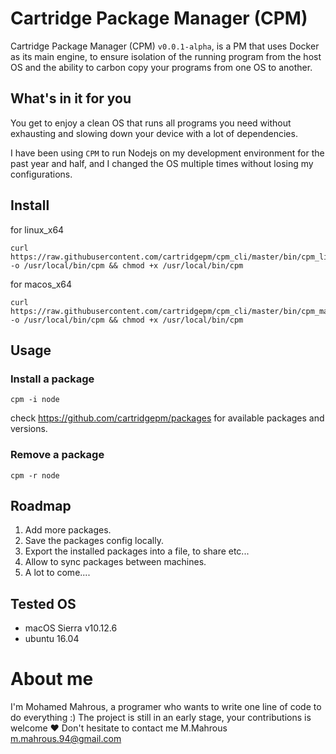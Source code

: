 # Cartridge Package Manager (CPM)

Cartridge Package Manager (CPM) `v0.0.1-alpha`, is a PM that uses Docker as its main engine, to ensure isolation of the running program from the host OS and the ability to carbon copy your programs from one OS to another.

## What's in it for you
You get to enjoy a clean OS that runs all programs you need without exhausting and slowing down your device with a lot of dependencies.

I have been using `CPM` to run Nodejs on my development environment for the past year and half, and I changed the OS multiple times without losing my configurations.   

## Install

for linux_x64
```
curl https://raw.githubusercontent.com/cartridgepm/cpm_cli/master/bin/cpm_linux_x64 -o /usr/local/bin/cpm && chmod +x /usr/local/bin/cpm
```
for macos_x64
```
curl https://raw.githubusercontent.com/cartridgepm/cpm_cli/master/bin/cpm_macos_x64 -o /usr/local/bin/cpm && chmod +x /usr/local/bin/cpm
```

## Usage
### Install a package
```
cpm -i node
```
check https://github.com/cartridgepm/packages for available packages and versions.

### Remove a package
```
cpm -r node
```

## Roadmap
1. Add more packages.
2. Save the packages config locally.
3. Export the installed packages into a file, to share etc...
4. Allow to sync packages between machines.  
5. A lot to come....

## Tested OS
* macOS Sierra v10.12.6
* ubuntu 16.04

# About me
I'm Mohamed Mahrous, a programer who wants to write one line of code to do everything :)
The project is still in an early stage, your contributions is welcome ❤️
Don't hesitate to contact me M.Mahrous <m.mahrous.94@gmail.com>
